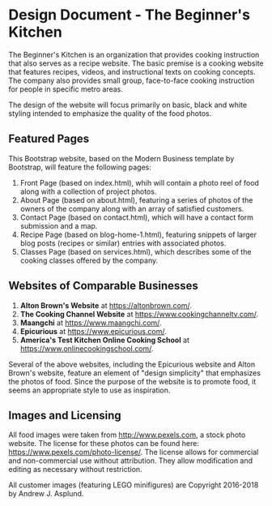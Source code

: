 # Design Document - The Beginner's Kitchen

The Beginner's Kitchen is an organization that provides cooking instruction that also serves as a recipe website. The basic premise is a cooking website that features recipes, videos, and instructional texts on cooking concepts. The company also provides small group, face-to-face cooking instruction for people in specific metro areas.

The design of the website will focus primarily on basic, black and white styling intended to emphasize the quality of the food photos.

## Featured Pages
This Bootstrap website, based on the Modern Business template by Bootstrap, will feature the following pages:
1. Front Page (based on index.html), whih will contain a photo reel of food along with a collection of project photos.
2. About Page (based on about.html), featuring a series of photos of the owners of the company along with an array of satisfied customers.
3. Contact Page (based on contact.html), which will have a contact form submission and a map.
4. Recipe Page (based on blog-home-1.html), featuring snippets of larger blog posts (recipes or similar) entries with associated photos.
5. Classes Page (based on services.html), which describes some of the cooking classes offered by the company.

## Websites of Comparable Businesses
1. **Alton Brown's Website** at https://altonbrown.com/.
2. **The Cooking Channel Website** at https://www.cookingchanneltv.com/.
3. **Maangchi** at https://www.maangchi.com/.
4. **Epicurious** at https://www.epicurious.com/.
5. **America's Test Kitchen Online Cooking School** at https://www.onlinecookingschool.com/.

Several of the above websites, including the Epicurious website and Alton Brown's website, feature an element of "design simplicity" that emphasizes the photos of food. Since the purpose of the website is to promote food, it seems an appropriate style to use as inspiration.

## Images and Licensing

All food images were taken from http://www.pexels.com, a stock photo website. The license for these photos can be found here: https://www.pexels.com/photo-license/. The license allows for commercial and non-commercial use without attribution. They allow modification and editing as necessary without restriction.

All customer images (featuring LEGO minifigures) are Copyright 2016-2018 by Andrew J. Asplund.